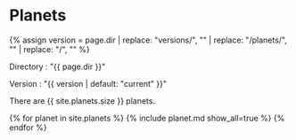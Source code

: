 ---
---

# Planets

{% assign version = page.dir | replace: "versions/", "" | replace: "/planets/", "" | replace: "/", "" %}

Directory
: "{{ page.dir }}"

Version
: "{{ version | default: "current" }}"

There are {{ site.planets.size }} planets.

{% for planet in site.planets %}
{% include planet.md show_all=true %}
{% endfor %}
